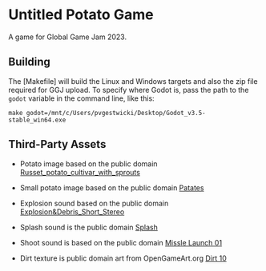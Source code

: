 # Untitled Potato Game

A game for Global Game Jam 2023.

## Building

The [Makefile] will build the Linux and Windows targets and also the zip file required for GGJ upload.
To specify where Godot is, pass the path to the `godot` variable in the command line,
like this:
```
make godot=/mnt/c/Users/pvgestwicki/Desktop/Godot_v3.5-stable_win64.exe
```

## Third-Party Assets
- Potato image based on the public domain [Russet_potato_cultivar_with_sprouts](https://en.wikipedia.org/wiki/File:Russet_potato_cultivar_with_sprouts.jpg)

- Small potato image based on the public domain [Patates](https://en.wikipedia.org/wiki/Potato#/media/File:Patates.jpg)

- Explosion sound based on the public domain [Explosion&Debris_Short_Stereo](https://freesound.org/people/Nox_Sound/sounds/560510/)

- Splash sound is the public domain [Splash](https://freesound.org/people/swordofkings128/sounds/398032/)

- Shoot sound is based on the public domain [Missle Launch 01](https://freesound.org/people/unfa/sounds/232184/)

- Dirt texture is public domain art from OpenGameArt.org [Dirt 10](https://opengameart.org/content/simple-seamless-tiles-of-dirt-and-sand-dirt-10-png)